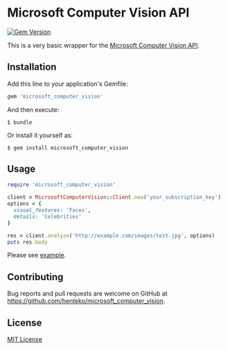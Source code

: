 # Microsoft Computer Vision API

[![Gem Version](https://badge.fury.io/rb/microsoft_computer_vision.svg)](https://badge.fury.io/rb/microsoft_computer_vision)

This is a very basic wrapper for the [Microsoft Computer Vision API](https://www.microsoft.com/cognitive-services/en-us/computer-vision-api).

## Installation

Add this line to your application's Gemfile:

```ruby
gem 'microsoft_computer_vision'
```

And then execute:

```
$ bundle
```

Or install it yourself as:

```
$ gem install microsoft_computer_vision 
```
    
## Usage

```ruby
require 'microsoft_computer_vision'

client = MicrosoftComputerVision::Client.new('your_subscription_key')
options = {
  visual_features: 'Faces',
  details: 'Celebrities'
}

res = client.analyze('http://example.com/images/test.jpg', options)
puts res.body
```

Please see [example](https://github.com/henteko/microsoft_computer_vision/tree/master/example).

## Contributing

Bug reports and pull requests are welcome on GitHub at https://github.com/henteko/microsoft_computer_vision.


## License

[MIT License](http://www.opensource.org/licenses/MIT)
